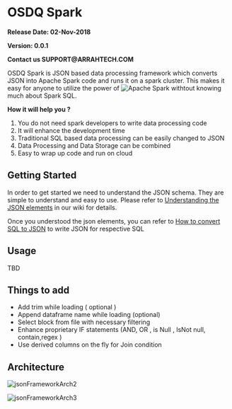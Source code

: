 # OSDQ Spark

__Release Date: 02-Nov-2018__

__Version: 0.0.1__

__Contact us SUPPORT@ARRAHTECH.COM__

OSDQ Spark is JSON based data processing framework which converts JSON into Apache Spark code and runs it on a spark cluster. This makes it easy for anyone to 
utilize the power of ![Apache Spark](https://spark.apache.org/) withtout knowing much about Spark SQL. 

__How it will help you ?__

1. You do not need spark developers to write data processing code
2. It will enhance the development time
3. Traditional SQL based data processing can be easily changed to JSON
4. Data Processing and Data Storage can be combined
5. Easy to wrap up code and run on cloud

## Getting Started

In order to get started we need to understand the JSON schema. They are simple to understand and easy to use.
Please refer to [Understanding the JSON elements](https://gitlab.com/arun-y/osdq-spark-framework/wikis/understanding-json-element) in our wiki for details.

Once you understood the json elements, you can refer to [How to convert SQL to JSON](https://gitlab.com/arun-y/osdq-spark-framework/wikis/how-to-convert-sql-to-json) to write JSON for respective SQL 


## Usage

TBD

## Things to add
 - Add trim while loading ( optional )
 - Append dataframe name while loading  (optional)
 - Select block from file with necessary filtering
 - Enhance proprietary IF statements  (AND, OR , is Null , IsNot null, contain,regex )
 - Use derived columns on the fly for Join condition


## Architecture

![jsonFrameworkArch2](/uploads/06ecbaa44cd2a5828758ff72f53a975f/jsonFrameworkArch2.png)


![jsonFrameworkArch3](/uploads/e484466cd2977c63b350e313305a58db/jsonFrameworkArch3.png)

